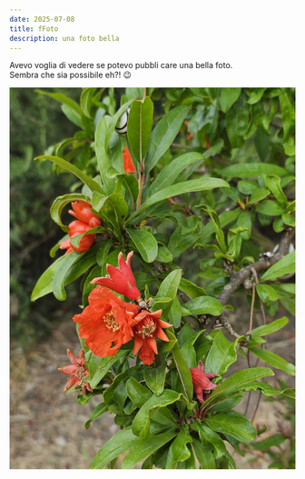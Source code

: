 ```yaml
---
date: 2025-07-08
title: fFoto
description: una foto bella
---
```

Avevo voglia di vedere se potevo pubbli care una bella foto.  
Sembra che sia possibile eh?! 😉

![Image](../../../public/static/aa8d928567ce7994545b54b2cd8de562.jpg) 

